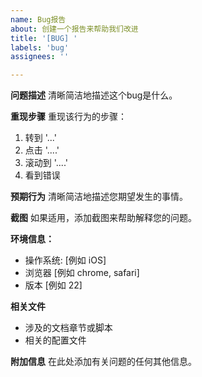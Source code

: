 ```yaml
---
name: Bug报告
about: 创建一个报告来帮助我们改进
title: '[BUG] '
labels: 'bug'
assignees: ''

---
```


**问题描述**
清晰简洁地描述这个bug是什么。

**重现步骤**
重现该行为的步骤：
1. 转到 '...'
2. 点击 '....'
3. 滚动到 '....'
4. 看到错误

**预期行为**
清晰简洁地描述您期望发生的事情。

**截图**
如果适用，添加截图来帮助解释您的问题。

**环境信息：**
 - 操作系统: [例如 iOS]
 - 浏览器 [例如 chrome, safari]
 - 版本 [例如 22]

**相关文件**
- 涉及的文档章节或脚本
- 相关的配置文件

**附加信息**
在此处添加有关问题的任何其他信息。